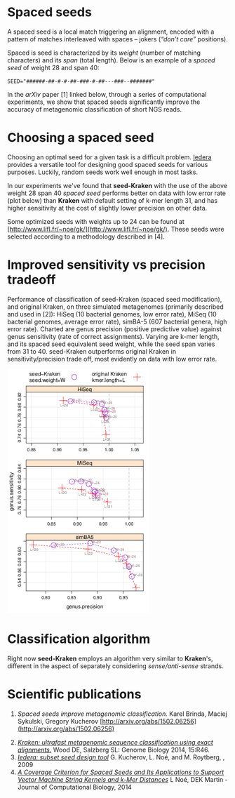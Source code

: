 # Spaced seeds

A spaced seed is a local match triggering an alignment, encoded with a pattern of
matches interleaved with spaces – jokers (*“don’t care”* positions). 

Spaced is seed is characterized by its *weight* (number of matching characters) and its *span* (total length).
Below is an example of a *spaced seed* of weight 28 and span 40:
    
    SEED="######-##-#-#-##-###-#-##---###--#######"

In the *arXiv* paper [1] linked below, through a series
of computational experiments, we show that spaced seeds significantly improve the
accuracy of metagenomic classification of short NGS reads.

# Choosing a spaced seed

Choosing an optimal seed for a given task is a difficult problem.
[Iedera](http://bioinfo.lifl.fr/yass/iedera.php) provides a
versatile tool for designing good spaced seeds for various purposes.
Luckily, random seeds work well enough in most tasks.

In our experiments we've found that **seed-Kraken** with the use of the above weight 28 span 40 *spaced seed*
performs better on data with low error rate (plot below)
than **Kraken** with default setting of k-mer length 31,
and has higher sensitivity at the cost of slightly lower precision on other data.

Some optimized seeds with weights up to 24 can be found at
[http://www.lifl.fr/~noe/gk/](http://www.lifl.fr/~noe/gk/).
These seeds were selected according to a methodology described in [4].


# Improved sensitivity vs precision tradeoff

Performance of classification of seed-Kraken (spaced seed modification),
and original Kraken, on three simulated metagenomes (primarily described and used in [2]): HiSeq (10 bacterial genomes,
low error rate), MiSeq (10 bacterial genomes, average error rate), simBA-5 (607 bacterial
genera, high error rate). Charted are genus precision (positive predictive value) against
genus sensitivity (rate of correct assignments). Varying are k-mer length, and its spaced
seed equivalent seed weight, while the seed span varies from 31 to 40. 
seed-Kraken outperforms original Kraken in sensitivity/precision trade off, most evidently 
on data with low error rate.

![seed-Kraken performance](img/seedkraken.png "seed-Kraken performance")

# Classification algorithm

Right now **seed-Kraken** employs an algorithm very similar to **Kraken**'s, 
different in the aspect of separately considering *sense/anti-sense* strands.

# Scientific publications

1. *Spaced seeds improve metagenomic classification.*  Karel Brinda, Maciej Sykulski, Gregory Kucherov [http://arxiv.org/abs/1502.06256](http://arxiv.org/abs/1502.06256)
<!--2. *Improved hit criteria for DNA local alignment* L. Noe and G. Kucherov.  BMC
Bioinformatics, 5(149), 14 October 2004.-->
2. [*Kraken: ultrafast metagenomic sequence classification using exact alignments.*](http://genomebiology.com/2014/15/3/R46) Wood DE, Salzberg SL: Genome Biology 2014, 15:R46.
3. [*Iedera: subset seed design tool*](http://bioinfo.lifl.fr/yass/iedera) G. Kucherov, L. Noé, and M. Roytberg, , 2009
4. [*A Coverage Criterion for Spaced Seeds and Its Applications to Support Vector Machine String Kernels and k-Mer Distances*](http://online.liebertpub.com/doi/abs/10.1089/cmb.2014.0173) L Noé, DEK Martin - Journal of Computational Biology, 2014
